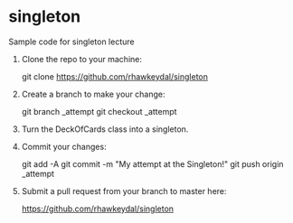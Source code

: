 # singleton
Sample code for singleton lecture

1. Clone the repo to your machine:

   git clone https://github.com/rhawkeydal/singleton

2. Create a branch to make your change:

   git branch <lastname>_attempt
   git checkout <lastname>_attempt

3. Turn the DeckOfCards class into a singleton.

4. Commit your changes:

   git add -A
   git commit -m "My attempt at the Singleton!"
   git push origin <lastname>_attempt

5. Submit a pull request from your branch to master here:

   https://github.com/rhawkeydal/singleton
 
